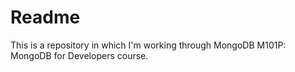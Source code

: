 # Readme

This is a repository in which I'm working through MongoDB M101P: MongoDB for Developers course. 
